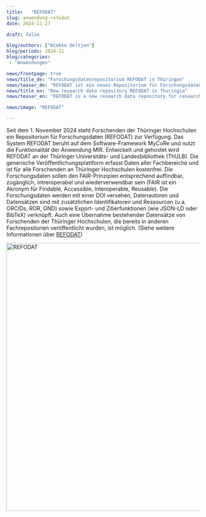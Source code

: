 ```yaml
---
title:   "REFODAT"
slug: anwendung-refodat
date: 2024-11-27

draft: false

blog/authors: ["Wiebke Oeltjen"]
blog/periods: 2024-11
blog/categories:
 - "Anwendungen"

news/frontpage: true
news/title_de: "Forschungsdatenrepositorium REFODAT in Thüringen"
news/teaser_de: "REFODAT ist ein neues Repositorium für Forschungsdaten der Thüringer Hochschulen."
news/title_en: "New research data repository REFODAT in Thuringia"
news/teaser_en: "REFODAT is a new research data repository for researchers at Thuringian universities."

news/image: "REFODAT"

---
```


Seit dem 1. November 2024 steht Forschenden der Thüringer Hochschulen ein Repositorium für Forschungsdaten (REFODAT) zur Verfügung. Das System REFODAT beruht auf dem Software-Framework MyCoRe und nutzt die Funktionalität der Anwendung MIR. Entwickelt und gehostet wird REFODAT an der Thüringer Universitäts- und Landesbibliothek (ThULB).
Die generische Veröffentlichungsplattform erfasst Daten aller Fachbereiche und ist für alle Forschenden an Thüringer Hochschulen kostenfrei. Die Forschungsdaten sollen den FAIR-Prinzipien entsprechend auffindbar, zugänglich, intreroperabel und wiederverwendbar sein (FAIR ist ein Akronym für Findable, Accessible, Interoperable, Reusable). Die Forschungsdaten werden mit einer DOI versehen, Datenautoren und Datensätzen sind mit zusätzlichen Identifikatoren und Ressourcen (u.a. ORCIDs, ROR, GND) sowie Export- und Zitierfunktionen (wie JSON-LD oder BibTeX) verknüpft. Auch eine Übernahme bestehender Datensätze von Forschenden der Thüringer Hochschulen, die bereits in anderen Fachrepositorien veröffentlicht wurden, ist möglich. 
(Siehe weitere Informationen über [REFODAT](https://forschungsdaten-thueringen.de/nachricht/refodat-ist-online.html)) 

[<img src="/images/blog/applications/2024_refodat-screenshot.png" width="700" alt="REFODAT">](https://refodat.de/ "Link zu REFODAT")

